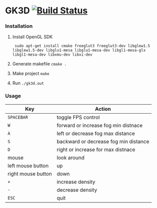 GK3D [![Build Status](https://travis-ci.org/janisz/gk3d.svg?branch=master)](https://travis-ci.org/janisz/gk3d)
=======

### Installation

1. Install OpenGL SDK

        sudo apt-get install cmake freeglut3 freeglut3-dev libglew1.5 libglew1.5-dev libglu1-mesa libglu1-mesa-dev libgl1-mesa-glx libgl1-mesa-dev libxmu-dev libxi-dev
  
2. Generate makefile `cmake .`
3. Make project `make`
4. Run `./gk3d.out`


### Usage

| Key                | Action             |
|--------------------|--------            |
|`SPACEBAR`          | toggle FPS control |
|`W`                 | forward or increase fog min distnace |
|`A`                 | left or decrease fog max distance    |
|`S`                 | backward or decrease fog min distance|
|`D`                 | right or increase for max distnace   |
| mouse              | look around        |
| left mouse button  | up                 |
| right mouse button | down               |
|`+`                 | increase density   |
|`-`                 | decrease density   |
|`ESC`               |  quit              |
